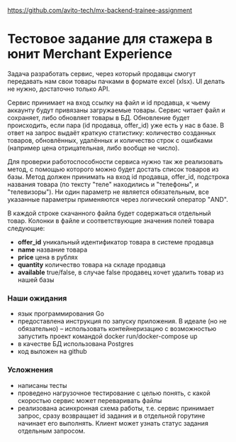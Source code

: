 https://github.com/avito-tech/mx-backend-trainee-assignment

# Тестовое задание для стажера в юнит Merchant Experience

Задача разработать сервис, через который продавцы смогут передавать нам свои товары пачками в формате excel (xlsx).
UI делать не нужно, достаточно только API.

Сервис принимает на вход ссылку на файл и id продавца, к чьему аккаунту будут привязаны загружаемые товары.
Сервис читает файл и сохраняет, либо обновляет товары в БД. Обновление будет происходить, если пара (id продавца, offer_id) уже есть у нас в базе.
В ответ на запрос выдаёт краткую статистику: количество созданных товаров, обновлённых, удалённых и количество строк с ошибками (например цена отрицательная, либо вообще не число).

Для проверки работоспособности сервиса нужно так же реализовать метод, с помощью которого можно будет достать список товаров из базы.
Метод должен принимать на вход id продавца, offer_id, подстрока названия товара (по тексту "теле" находились и "телефоны", и "телевизоры"). Ни один параметр не является обязательным, все указанные параметры применяются через логический оператор "AND".

В каждой строке скачанного файла будет содержаться отдельный товар.
Колонки в файле и соответствующие значения полей товара следующие:

* **offer_id** уникальный идентификатор товара в системе продавца
* **name** название товара
* **price** цена в рублях
* **quantity** количество товара на складе продавца
* **available** true/false, в случае false продавец хочет удалить товар из нашей базы


### Наши ожидания

* язык программирования Go
* предоставлена инструкция по запуску приложения. В идеале (но не обязательно) – использовать контейнеризацию с возможностью запустить проект командой docker run/docker-compose up
* в качестве БД использована Postgres
* код выложен на github

### Усложнения

* написаны тесты
* проведено нагрузочное тестирование с целью понять, с какой скоростью сервис может переваривать файлы
* реализована асинхронная схема работы, т.е. сервис принимает запрос, сразу возвращает id задания и в отдельной горутине начинает его выполнять. Клиент может узнать статус задания отдельным запросом.

